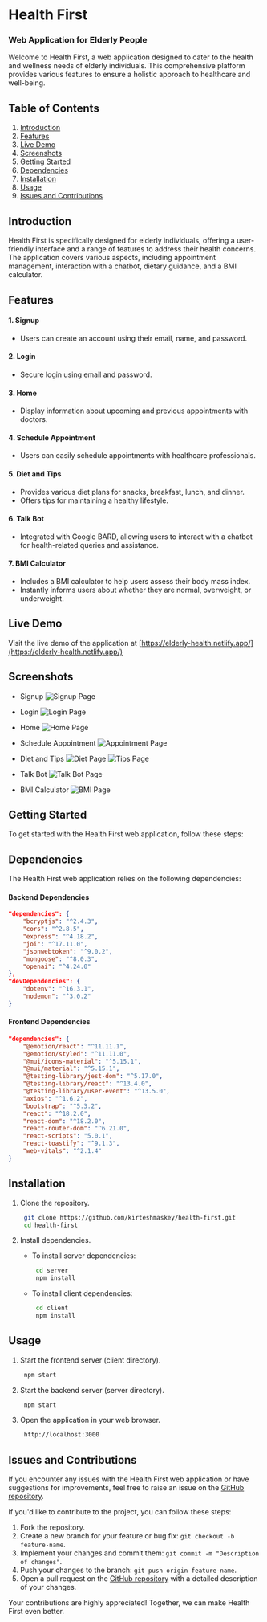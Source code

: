 # Health First

### Web Application for Elderly People

Welcome to Health First, a web application designed to cater to the health and wellness needs of elderly individuals. This comprehensive platform provides various features to ensure a holistic approach to healthcare and well-being.

## Table of Contents

1. [Introduction](#introduction)
2. [Features](#features)
3. [Live Demo](#live-demo)
4. [Screenshots](#screenshots)
5. [Getting Started](#getting-started)
6. [Dependencies](#dependencies)
7. [Installation](#installation)
8. [Usage](#usage)
9. [Issues and Contributions](#issues-and-contributions)

## Introduction

Health First is specifically designed for elderly individuals, offering a user-friendly interface and a range of features to address their health concerns. The application covers various aspects, including appointment management, interaction with a chatbot, dietary guidance, and a BMI calculator.

## Features

#### 1. Signup

- Users can create an account using their email, name, and password.

#### 2. Login

- Secure login using email and password.

#### 3. Home

- Display information about upcoming and previous appointments with doctors.

#### 4. Schedule Appointment

- Users can easily schedule appointments with healthcare professionals.

#### 5. Diet and Tips

- Provides various diet plans for snacks, breakfast, lunch, and dinner.
- Offers tips for maintaining a healthy lifestyle.

#### 6. Talk Bot

- Integrated with Google BARD, allowing users to interact with a chatbot for health-related queries and assistance.

#### 7. BMI Calculator

- Includes a BMI calculator to help users assess their body mass index.
- Instantly informs users about whether they are normal, overweight, or underweight.

## Live Demo

Visit the live demo of the application at [https://elderly-health.netlify.app/](https://elderly-health.netlify.app/)

## Screenshots

- Signup
  ![Signup Page](https://github.com/kirteshmaskey/health-first/assets/84732597/81198895-b6da-46f6-acd6-829982403ca6)

- Login
  ![Login Page](https://github.com/kirteshmaskey/health-first/assets/84732597/92da66db-163f-4cbb-9ba0-3153b39ec760)

- Home
  ![Home Page](https://github.com/kirteshmaskey/health-first/assets/84732597/be5d8a00-61fe-48b7-ad79-77b6cd407632)

- Schedule Appointment
  ![Appointment Page](https://github.com/kirteshmaskey/health-first/assets/84732597/eff708b5-a0f6-43c6-a342-9155261194f5)

- Diet and Tips
  ![Diet Page](https://github.com/kirteshmaskey/health-first/assets/84732597/7c0d67f1-9756-424a-a865-76f06bf4f630)
  ![Tips Page](https://github.com/kirteshmaskey/health-first/assets/84732597/4aad5986-ea16-46ac-8b44-03520fb24ecc)

- Talk Bot
  ![Talk Bot Page](https://github.com/kirteshmaskey/health-first/assets/84732597/162311fe-8555-49d6-b523-c3321131e778)

- BMI Calculator
  ![BMI Page](https://github.com/kirteshmaskey/health-first/assets/84732597/df8aaf13-335e-4fa4-8c08-8e44d51467a7)

## Getting Started

To get started with the Health First web application, follow these steps:

## Dependencies

The Health First web application relies on the following dependencies:

#### Backend Dependencies

```json
"dependencies": {
    "bcryptjs": "^2.4.3",
    "cors": "^2.8.5",
    "express": "^4.18.2",
    "joi": "^17.11.0",
    "jsonwebtoken": "^9.0.2",
    "mongoose": "^8.0.3",
    "openai": "^4.24.0"
},
"devDependencies": {
    "dotenv": "^16.3.1",
    "nodemon": "^3.0.2"
}
```

#### Frontend Dependencies

```json
"dependencies": {
    "@emotion/react": "^11.11.1",
    "@emotion/styled": "^11.11.0",
    "@mui/icons-material": "^5.15.1",
    "@mui/material": "^5.15.1",
    "@testing-library/jest-dom": "^5.17.0",
    "@testing-library/react": "^13.4.0",
    "@testing-library/user-event": "^13.5.0",
    "axios": "^1.6.2",
    "bootstrap": "^5.3.2",
    "react": "^18.2.0",
    "react-dom": "^18.2.0",
    "react-router-dom": "^6.21.0",
    "react-scripts": "5.0.1",
    "react-toastify": "^9.1.3",
    "web-vitals": "^2.1.4"
}
```

## Installation

1. Clone the repository.

   ```bash
    git clone https://github.com/kirteshmaskey/health-first.git
    cd health-first
   ```

2. Install dependencies.
   - To install server dependencies:
     ```bash
      cd server
      npm install
     ```
   - To install client dependencies:
     ```bash
      cd client
      npm install
     ```

## Usage

1. Start the frontend server (client directory).

   ```bash
    npm start
   ```

2. Start the backend server (server directory).

   ```bash
    npm start
   ```

3. Open the application in your web browser.
   ```bash
    http://localhost:3000
   ```

## Issues and Contributions

If you encounter any issues with the Health First web application or have suggestions for improvements, feel free to raise an issue on the [GitHub repository](https://github.com/kirteshmaskey/health-first/issues). 

If you'd like to contribute to the project, you can follow these steps:

1. Fork the repository.
2. Create a new branch for your feature or bug fix: `git checkout -b feature-name`.
3. Implement your changes and commit them: `git commit -m "Description of changes"`.
4. Push your changes to the branch: `git push origin feature-name`.
5. Open a pull request on the [GitHub repository](https://github.com/kirteshmaskey/health-first/pulls) with a detailed description of your changes.

Your contributions are highly appreciated! Together, we can make Health First even better.
